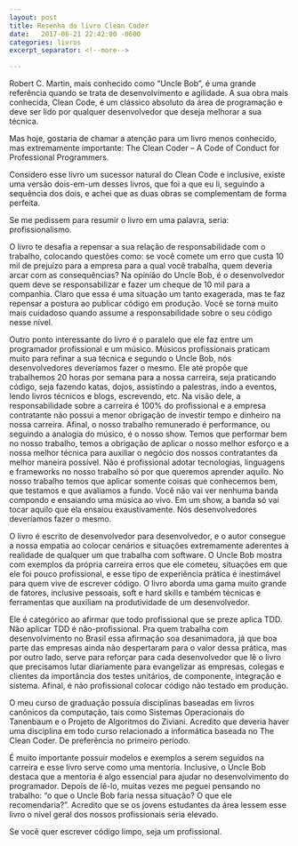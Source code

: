 ```yaml
---
layout: post
title: Resenha do livro Clean Coder
date:   2017-06-21 22:42:00 -0600
categories: livros
excerpt_separator: <!--more-->

---
```


Robert C. Martin, mais conhecido como “Uncle Bob”, é uma grande referência quando se trata de desenvolvimento e agilidade. A sua obra mais conhecida, Clean Code, é um clássico absoluto da área de programação e deve ser lido por qualquer desenvolvedor que deseja melhorar a sua técnica.

Mas hoje, gostaria de chamar a atenção para um livro menos conhecido, mas extremamente importante: The Clean Coder – A Code of Conduct for Professional Programmers.

<!--more-->

Considero esse livro um sucessor natural do Clean Code e inclusive, existe uma versão dois-em-um desses livros, que foi a que eu li, seguindo a sequência dos dois, e achei que as duas obras se complementam de forma perfeita.

Se me pedissem para resumir o livro em uma palavra, seria: profissionalismo.

O livro te desafia a repensar a sua relação de responsabilidade com o trabalho, colocando questões como: se você comete um erro que custa 10 mil de prejuízo para a empresa para a qual você trabalha, quem deveria arcar com as consequências? Na opinião do Uncle Bob, é o desenvolvedor quem deve se responsabilizar e fazer um cheque de 10 mil para a companhia. Claro que essa é uma situação um tanto exagerada, mas te faz repensar a postura ao publicar código em produção. Você se torna muito mais cuidadoso quando assume a responsabilidade sobre o seu código nesse nível.

Outro ponto interessante do livro é o paralelo que ele faz entre um programador profissional e um músico. Músicos profissionais praticam muito para refinar a sua técnica e segundo o Uncle Bob, nós desenvolvedores deveríamos fazer o mesmo. Ele até propõe que trabalhemos 20 horas por semana para a nossa carreira, seja praticando código, seja fazendo katas, dojos, assistindo a palestras, indo a eventos, lendo livros técnicos e blogs, escrevendo, etc. Na visão dele, a responsabilidade sobre a carreira é 100% do profissional e a empresa contratante não possui a menor obrigação de investir tempo e dinheiro na nossa carreira. Afinal, o nosso trabalho remunerado é performance, ou seguindo a analogia do músico, é o nosso show. Temos que performar bem no nosso trabalho, temos a obrigação de aplicar o nosso melhor esforço e a nossa melhor técnica para auxiliar o negócio dos nossos contratantes da melhor maneira possível. Não é profissional adotar tecnologias, linguagens e frameworks no nosso trabalho só por que queremos aprender aquilo. No nosso trabalho temos que aplicar somente coisas que conhecemos bem, que testamos e que avaliamos a fundo. Você não vai ver nenhuma banda compondo e ensaiando uma música ao vivo. Em um show, a banda só vai tocar aquilo que ela ensaiou exaustivamente. Nós desenvolvedores deveríamos fazer o mesmo.

O livro é escrito de desenvolvedor para desenvolvedor, e o autor consegue a nossa empatia ao colocar cenários e situações extremamente aderentes à realidade de qualquer um que trabalha com software. O Uncle Bob mostra com exemplos da própria carreira erros que ele cometeu, situações em que ele foi pouco profissional, e esse tipo de experiência prática é inestimável para quem vive de escrever código. O livro aborda uma gama muito grande de fatores, inclusive pessoais, soft e hard skills e também técnicas e ferramentas que auxiliam na produtividade de um desenvolvedor.

Ele é categórico ao afirmar que todo profissional que se preze aplica TDD. Não aplicar TDD é não-profissional. Pra quem trabalha com desenvolvimento no Brasil essa afirmação soa desanimadora, já que boa parte das empresas ainda não despertaram para o valor dessa prática, mas por outro lado, serve para reforçar para cada desenvolvedor que lê o livro que precisamos lutar diariamente para evangelizar as empresas, colegas e clientes da importância dos testes unitários, de componente, integração e sistema. Afinal, é não profissional colocar código não testado em produção.

O meu curso de graduação possuía disciplinas baseadas em livros canônicos da computação, tais como Sistemas Operacionais do Tanenbaum e o Projeto de Algoritmos do Ziviani. Acredito que deveria haver uma disciplina em todo curso relacionado a informática baseada no The Clean Coder. De preferência no primeiro período.

É muito importante possuir modelos e exemplos a serem seguidos na carreira e esse livro serve como uma mentoria. Inclusive, o Uncle Bob destaca que a mentoria é algo essencial para ajudar no desenvolvimento do programador. Depois de lê-lo, muitas vezes me peguei pensando no trabalho: “o que o Uncle Bob faria nessa situação? O que ele recomendaria?”. Acredito que se os jovens estudantes da área lessem esse livro o nível geral dos nossos profissionais seria elevado.

Se você quer escrever código limpo, seja um profissional.